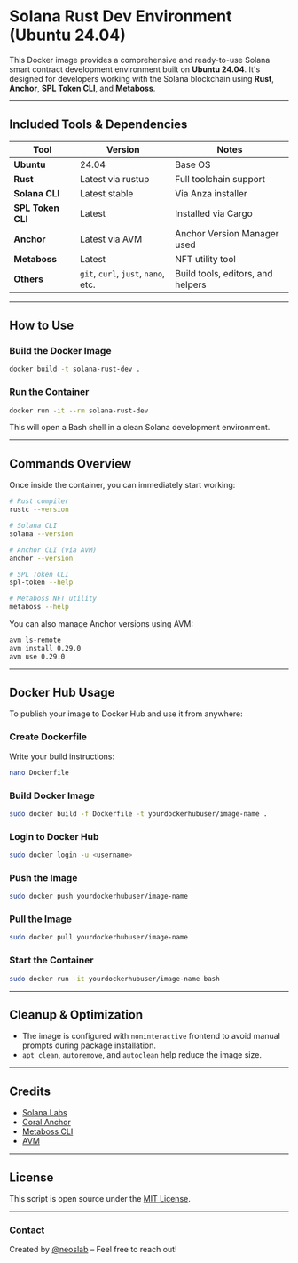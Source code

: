 # Solana Rust Dev Environment (Ubuntu 24.04)

This Docker image provides a comprehensive and ready-to-use Solana smart contract development environment built on **Ubuntu 24.04**. It's designed for developers working with the Solana blockchain using **Rust**, **Anchor**, **SPL Token CLI**, and **Metaboss**.

* * *

## Included Tools & Dependencies

| Tool               | Version            | Notes                                               |
|--------------------|--------------------|-----------------------------------------------------|
| **Ubuntu**         | 24.04              | Base OS                                             |
| **Rust**           | Latest via rustup  | Full toolchain support                              |
| **Solana CLI**     | Latest stable      | Via Anza installer                                  |
| **SPL Token CLI**  | Latest             | Installed via Cargo                                 |
| **Anchor**         | Latest via AVM     | Anchor Version Manager used                         |
| **Metaboss**       | Latest             | NFT utility tool                                    |
| **Others**         | `git`, `curl`, `just`, `nano`, etc. | Build tools, editors, and helpers  | 

* * *

## How to Use

### Build the Docker Image

```bash
docker build -t solana-rust-dev .
````

### Run the Container

```bash
docker run -it --rm solana-rust-dev
```

This will open a Bash shell in a clean Solana development environment.

* * *

## Commands Overview

Once inside the container, you can immediately start working:

```bash
# Rust compiler
rustc --version

# Solana CLI
solana --version

# Anchor CLI (via AVM)
anchor --version

# SPL Token CLI
spl-token --help

# Metaboss NFT utility
metaboss --help
```

You can also manage Anchor versions using AVM:

```bash
avm ls-remote
avm install 0.29.0
avm use 0.29.0
```

* * *

## Docker Hub Usage

To publish your image to Docker Hub and use it from anywhere:

### Create Dockerfile

Write your build instructions:

```bash
nano Dockerfile
```

### Build Docker Image

```bash
sudo docker build -f Dockerfile -t yourdockerhubuser/image-name .
```

### Login to Docker Hub

```bash
sudo docker login -u <username>
```

### Push the Image

```bash
sudo docker push yourdockerhubuser/image-name
```

### Pull the Image

```bash
sudo docker pull yourdockerhubuser/image-name
```

### Start the Container

```bash
sudo docker run -it yourdockerhubuser/image-name bash
```

* * *

## Cleanup & Optimization

* The image is configured with `noninteractive` frontend to avoid manual prompts during package installation.
* `apt clean`, `autoremove`, and `autoclean` help reduce the image size.

* * *

## Credits

* [Solana Labs](https://solana.com/)
* [Coral Anchor](https://github.com/coral-xyz/anchor)
* [Metaboss CLI](https://github.com/samuelvanderwaal/metaboss)
* [AVM](https://github.com/coral-xyz/anchor)

* * *

## License

This script is open source under the [MIT License](LICENSE).

* * *

### Contact

Created by [@neoslab](https://neoslab.com/contact/) – Feel free to reach out!
